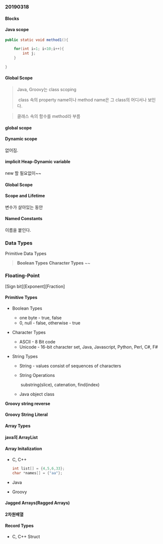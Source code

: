 ### 20190318 



#### Blocks





#### Java scope

```java
public static void method1(){
    
    for(int i=1; i<10;i++){
        int j;
    }
    
}
```



#### Global Scope

> Java, Groovy는 class scoping
>
> ​	class 속의 property name이나 method name은 그 class의 어디서나 보인다.



>  클래스 속의 함수를 method라 부름



#### **global scope**



#### Dynamic scope

없어짐.





#### implicit Heap-Dynamic variable

new 할 필요없이~~







#### Global Scope





#### Scope and Lifetime

변수가 살아있는 동안



#### Named Constants
이름을 붙인다.


### Data Types
Primitive Data Types
> **Boolean Types**
> **Character Types**
~~

### Floating-Point
[Sign bit][Exponent][Fraction]
​	

#### Primitive Types

* Boolean Types

  * one byte - true, false
  * 0, null - false, otherwise - true

* Character Types

  * ASCII - 8 Bit code
  * Unicode - 16-bit character set, Java, Javascript, Python, Perl, C#, F#

* String Types

  * String - values consist of sequences of characters

  * String Operations

    ​	substring(slice), catenation, find(index)

  * Java object class





**Groovy string reverse**



#### Groovy String Literal





#### Array Types

**java의 ArrayList**





#### Array Initalization

* C, C++

  ```c
  int list[] = {4,5,6,33};
  char *names[] = {"aa"};
  ```

* Java

* Groovy

#### Jagged Arrays(Ragged Arrays)

**2차원배열**





#### Record Types

* C, C++ Struct